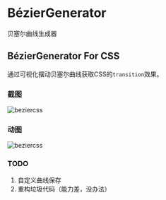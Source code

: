 # BézierGenerator
贝塞尔曲线生成器

## BézierGenerator For CSS
通过可视化摆动贝塞尔曲线获取CSS的`transition`效果。

### 截图
![beziercss](http://p8nawtxvu.bkt.clouddn.com/css%E8%B4%9D%E5%A1%9E%E5%B0%94%E7%AC%AC%E4%B8%80%E7%89%88%E6%88%AA%E5%9B%BE.PNG)

### 动图
![beziercss](http://p8nawtxvu.bkt.clouddn.com/%E8%B4%9D%E5%A1%9E%E5%B0%94%E7%AC%AC%E4%B8%80%E7%89%88.gif)

### TODO
1. 自定义曲线保存
2. 重构垃圾代码（能力差，没办法）